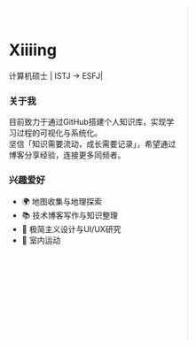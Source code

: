 <style>
.flex-container {
  display: flex;
  flex-direction: row;
  width: 100%;
  min-height: 600px; /* 容器最小高度 */
  margin-top: 30px; /* 内容间距 */
}

.text-section {
  flex: 0 0 60%; /* 文字区域占比 60% */
  padding: 20px;
}

.map-section {
  flex: 0 0 40%; /* 地图区域占比 40% */
  padding: 20px;
  border-left: 1px solid #e0e0e0; /* 分隔线 */
}

#map-container {
  width: 100%;
  height: 100%; /* 地图撑满容器 */
  min-height: 500px;
}
</style>

<div class="flex-container">
  <div class="text-section">
   <h1>Xiiiing</h1>
   <p>计算机硕士 | ISTJ -> ESFJ|</p>
   <h3>关于我</h3>
   <p>目前致力于通过GitHub搭建个人知识库，实现学习过程的可视化与系统化。<br>
      坚信「知识需要流动，成长需要记录」，希望通过博客分享经验，连接更多同频者。</p>
   <h3>兴趣爱好</h3>
            <ul>
                <li>🌍 地图收集与地理探索</li>
                <li>📚 技术博客写作与知识整理</li>
                <li>🎨 极简主义设计与UI/UX研究</li>
                <li>🏓 室内运动</li>
            </ul>
  </div>

  <div class="map-section">
    <!-- 地图主容器（关键容器，用于切换显示） -->
    <div id="map-container"></div>
  </div>
</div>